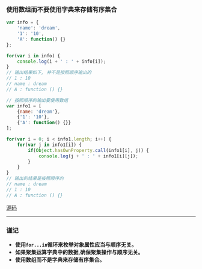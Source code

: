 ### 使用数组而不要使用字典来存储有序集合

```javascript
var info = {
    'name': 'dream',
    '1': '10',
    'A': function() {}
};

for(var i in info) {
    console.log(i + ' : ' + info[i]);
}
// 输出结果如下, 并不是按照顺序输出的
// 1 : 10
// name : dream
// A : function () {}

// 按照顺序的输出要使用数组
var info1 = [
    {name: 'dream'},
    {'1': '10'},
    {'A': function() {}}
];

for(var i = 0; i < info1.length; i++) {
    for(var j in info1[i]) {
        if(Object.hasOwnProperty.call(info1[i], j)) {
            console.log(j + ' : ' + info1[i][j]);
        }
    }
}
// 输出的结果是按照顺序的
// name : dream
// 1 : 10
// A : function () {}
```
[源码](item46/demo.js)

------

### 谨记
+ **使用`for...in`循环来枚举对象属性应当与顺序无关。**
+ **如果聚集运算字典中的数据,确保聚集操作与顺序无关。**
+ **使用数组而不是字典来存储有序集合。**